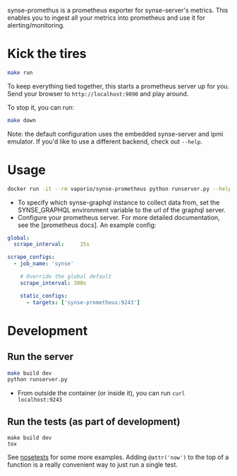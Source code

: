 synse-promethus is a prometheus exporter for synse-server's metrics. This enables you to ingest all your metrics into prometheus and use it for alerting/monitoring.

# Kick the tires

```bash
make run
```

To keep everything tied together, this starts a prometheus server up for you. Send your browser to `http://localhost:9090` and play around.

To stop it, you can run:

```bash
make down
```

Note: the default configuration uses the embedded synse-server and ipmi emulator. If you'd like to use a different backend, check out `--help`.

# Usage

```bash
docker run -it --rm vaporio/synse-prometheus python runserver.py --help
```

- To specify which synse-graphql instance to collect data from, set the SYNSE_GRAPHQL environment variable to the url of the graphql server.
- Configure your prometheus server. For more detailed documentation, see the [prometheus docs]. An example config:

```yaml
global:
  scrape_interval:     15s

scrape_configs:
  - job_name: 'synse'

    # Override the global default
    scrape_interval: 300s

    static_configs:
      - targets: ['synse-prometheus:9243']
```

# Development

## Run the server

```bash
make build dev
python runserver.py
```

- From outside the container (or inside it), you can run `curl localhost:9243`

## Run the tests (as part of development)

```
make build dev
tox
```

See [nosetests](http://nose.readthedocs.io/en/latest/usage.html) for some more examples. Adding `@attr('now')` to the top of a function is a really convenient way to just run a single test.

[prometheus-docs]: https://prometheus.io/docs/introduction/install/

